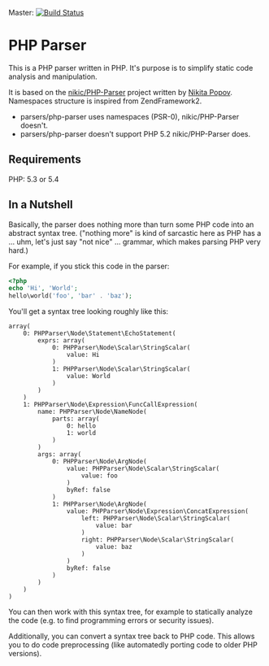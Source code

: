 Master: [![Build Status](https://secure.travis-ci.org/parsers/php-parser.png?branch=master)](http://travis-ci.org/parsers/php-parser)

PHP Parser
==========

This is a PHP parser written in PHP. It's purpose is to simplify static code analysis and manipulation.

It is based on the [nikic/PHP-Parser][0] project written by [Nikita Popov][1].
Namespaces structure is inspired from ZendFramework2.

* parsers/php-parser uses namespaces (PSR-0), nikic/PHP-Parser doesn't.
* parsers/php-parser doesn't support PHP 5.2 nikic/PHP-Parser does.

Requirements
------------
PHP: 5.3 or 5.4

In a Nutshell
-------------

Basically, the parser does nothing more than turn some PHP code into an abstract syntax tree. ("nothing
more" is kind of sarcastic here as PHP has a ... uhm, let's just say "not nice" ... grammar, which makes
parsing PHP very hard.)

For example, if you stick this code in the parser:

```php
<?php
echo 'Hi', 'World';
hello\world('foo', 'bar' . 'baz');
```

You'll get a syntax tree looking roughly like this:

```
array(
    0: PHPParser\Node\Statement\EchoStatement(
        exprs: array(
            0: PHPParser\Node\Scalar\StringScalar(
                value: Hi
            )
            1: PHPParser\Node\Scalar\StringScalar(
                value: World
            )
        )
    )
    1: PHPParser\Node\Expression\FuncCallExpression(
        name: PHPParser\Node\NameNode(
            parts: array(
                0: hello
                1: world
            )
        )
        args: array(
            0: PHPParser\Node\ArgNode(
                value: PHPParser\Node\Scalar\StringScalar(
                    value: foo
                )
                byRef: false
            )
            1: PHPParser\Node\ArgNode(
                value: PHPParser\Node\Expression\ConcatExpression(
                    left: PHPParser\Node\Scalar\StringScalar(
                        value: bar
                    )
                    right: PHPParser\Node\Scalar\StringScalar(
                        value: baz
                    )
                )
                byRef: false
            )
        )
    )
)
```

You can then work with this syntax tree, for example to statically analyze the code (e.g. to find
programming errors or security issues).

Additionally, you can convert a syntax tree back to PHP code. This allows you to do code preprocessing
(like automatedly porting code to older PHP versions).

 [0]: https://github.com/nikic/PHP-Parser
 [1]: https://github.com/nikic
